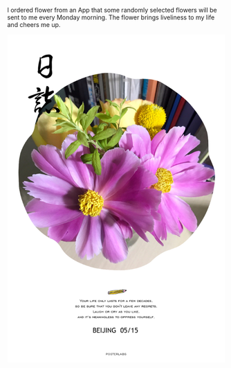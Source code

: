 I ordered flower from an App that some randomly selected flowers will be sent to me every Monday morning. The flower brings liveliness to my life and cheers me up.

![20170511.jpg](https://raw.githubusercontent.com/joshua19881228/my_blogs/master/Life_Discovery/Little_Things/figures/20170515.jpg "Travel to XiaMen =480")
